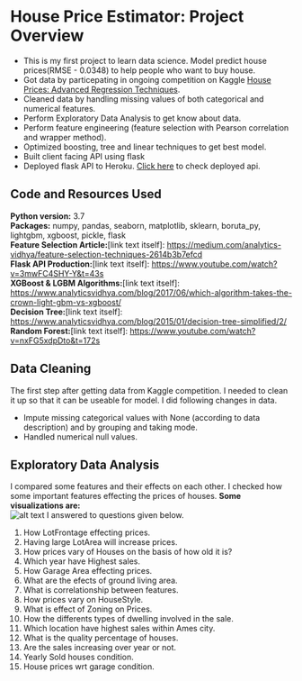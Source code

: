 # House Price Estimator: Project Overview
* This is my first project to learn data science. Model predict house prices(RMSE - 0.0348) to help people who want to buy house.
* Got data by particepating in ongoing competition on Kaggle [House Prices: Advanced Regression Techniques](https://www.kaggle.com/c/house-prices-advanced-regression-techniques).
* Cleaned data by handling missing values of both categorical and numerical features.
* Perform Exploratory Data Analysis to get know about data.
* Perform feature engineering (feature selection with Pearson correlation and wrapper method).
* Optimized boosting, tree and linear techniques to get best model.
* Built client facing API using flask
* Deployed flask API to Heroku. [Click here](https://predict-your-house-price.herokuapp.com/) to check deployed api.
## Code and Resources Used
**Python version:** 3.7<br>
**Packages:** numpy, pandas, seaborn, matplotlib, sklearn, boruta_py, lightgbm, xgboost, pickle, flask <br>
**Feature Selection Article:**[link text itself]: https://medium.com/analytics-vidhya/feature-selection-techniques-2614b3b7efcd <br>
**Flask API Production:**[link text itself]: https://www.youtube.com/watch?v=3mwFC4SHY-Y&t=43s <br>
**XGBoost & LGBM Algorithms:**[link text itself]: https://www.analyticsvidhya.com/blog/2017/06/which-algorithm-takes-the-crown-light-gbm-vs-xgboost/ <br>
**Decision Tree:**[link text itself]: https://www.analyticsvidhya.com/blog/2015/01/decision-tree-simplified/2/ <br>
**Random Forest:**[link text itself]: https://www.youtube.com/watch?v=nxFG5xdpDto&t=172s <br>
## Data Cleaning
The first step after getting data from Kaggle competition. I needed to clean it up so that it can be useable for model. I did following changes in data.
* Impute missing categorical values with None (according to data description) and by grouping and taking mode.
* Handled numerical null values.
## Exploratory Data Analysis
I compared some features and their effects on each other. I checked how some important features effecting the prices of houses. 
**Some visualizations are:**<br>
![alt text](https://github.com/zeeshan-akram/House-Price-Predictions-Project/garag_vs_prices.png)
I answered to questions given below.
1. How LotFrontage effecting prices.
2. Having large LotArea will increase prices.
3. How prices vary of Houses on the basis of how old it is?
4. Which year have Highest sales.
5. How Garage Area effecting prices.
6. What are the efects of ground living area.
7. What is correlationship between features.
8. How prices vary on HouseStyle.
9. What is effect of Zoning on Prices.
10. How the differents types of dwelling involved in the sale.
11. Which location have highest sales within Ames city.
12. What is the quality percentage of houses.
13. Are the sales increasing over year or not.
14. Yearly Sold houses condition.
15. House prices wrt garage condition.<br>
